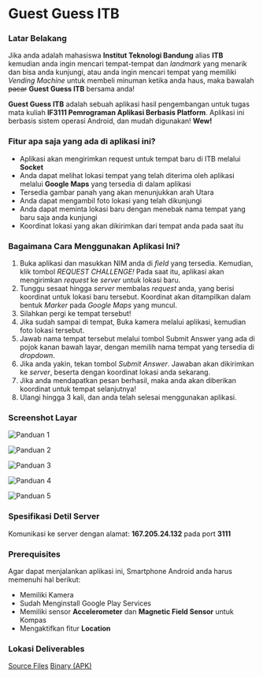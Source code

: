 # Guest Guess ITB

### Latar Belakang

Jika anda adalah mahasiswa **Institut Teknologi Bandung** alias **ITB** kemudian anda ingin mencari tempat-tempat dan *landmark* yang menarik dan bisa anda kunjungi, atau anda ingin mencari tempat yang memiliki *Vending Machine* untuk membeli minuman ketika anda haus, maka bawalah ~~pacar~~ **Guest Guess ITB** bersama anda!

**Guest Guess ITB** adalah sebuah aplikasi hasil pengembangan untuk tugas mata kuliah **IF3111 Pemrograman Aplikasi Berbasis Platform**. Aplikasi ini berbasis sistem operasi Android, dan mudah digunakan! **Wew!**

### Fitur apa saja yang ada di aplikasi ini?

* Aplikasi akan mengirimkan request untuk tempat baru di ITB melalui **Socket**
* Anda dapat melihat lokasi tempat yang telah diterima oleh aplikasi melalui **Google Maps** yang tersedia di dalam aplikasi
* Tersedia gambar panah yang akan menunjukkan arah Utara
* Anda dapat mengambil foto lokasi yang telah dikunjungi
* Anda dapat meminta lokasi baru dengan menebak nama tempat yang baru saja anda kunjungi
* Koordinat lokasi yang akan dikirimkan dari tempat anda pada saat itu

### Bagaimana Cara Menggunakan Aplikasi Ini?

1. Buka aplikasi dan masukkan NIM anda di *field* yang tersedia. Kemudian, klik tombol *REQUEST CHALLENGE!* Pada saat itu, aplikasi akan mengirimkan *request* ke *server* untuk lokasi baru.
2. Tunggu sesaat hingga *server* membalas *request* anda, yang berisi koordinat untuk lokasi baru tersebut. Koordinat akan ditampilkan dalam bentuk *Marker* pada *Google Maps* yang muncul.
3. Silahkan pergi ke tempat tersebut!
4. Jika sudah sampai di tempat, Buka kamera melalui aplikasi, kemudian foto lokasi tersebut.
5. Jawab nama tempat tersebut melalui tombol Submit Answer yang ada di pojok kanan bawah layar, dengan memilih nama tempat yang tersedia di *dropdown*.
6. Jika anda yakin, tekan tombol *Submit Answer*. Jawaban akan dikirimkan ke *server*, beserta dengan koordinat lokasi anda sekarang.
7. Jika anda mendapatkan pesan berhasil, maka anda akan diberikan koordinat untuk tempat selanjutnya!
8. Ulangi hingga 3 kali, dan anda telah selesai menggunakan aplikasi.

### Screenshot Layar

![Panduan 1](http://i.imgur.com/SkA4587.png)

![Panduan 2](http://i.imgur.com/9hv5R43.png)

![Panduan 3](http://i.imgur.com/i15K1yU.png)

![Panduan 4](http://i.imgur.com/EcW1Zf4.png)

![Panduan 5](http://i.imgur.com/UyVjZ3Y.png)

### Spesifikasi Detil Server
Komunikasi ke server dengan alamat: **167.205.24.132** pada port **3111**

### Prerequisites
Agar dapat menjalankan aplikasi ini, Smartphone Android anda harus memenuhi hal berikut:
* Memiliki Kamera
* Sudah Menginstall Google Play Services
* Memiliki sensor **Accelerometer** dan **Magnetic Field Sensor** untuk Kompas
* Mengaktifkan fitur **Location**

### Lokasi Deliverables
[Source Files](http://gitlab.informatika.org/ahmadnaufal/Tubes1-Android/tree/master/app/src/main)
[Binary (APK)](http://gitlab.informatika.org/ahmadnaufal/Tubes1-Android/blob/master/app-debug.apk)
